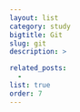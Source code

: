 ```yaml
---
layout: list
category: study
bigtitle: Git
slug: git
description: >

related_posts:
  -
list: true
order: 7
---
```

